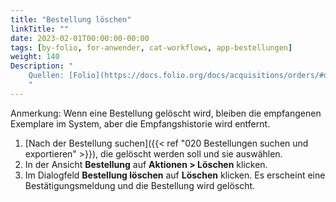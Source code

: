```yaml
---
title: "Bestellung löschen"
linkTitle: ""
date: 2023-02-01T00:00:00-00:00
tags: [by-folio, for-anwender, cat-workflows, app-bestellungen]
weight: 140
Description: "
    Quellen: [Folio](https://docs.folio.org/docs/acquisitions/orders/#deleting-an-order) & [GBV](https://info.gbv.de/pages/viewpage.action?pageId=851017769)
    "
---
```


Anmerkung: Wenn eine Bestellung gelöscht wird, bleiben die empfangenen Exemplare im System, aber die Empfangshistorie wird entfernt.

1.  [Nach der Bestellung suchen]({{< ref "020 Bestellungen suchen und exportieren" >}}), die gelöscht werden soll und sie auswählen.
2.  In der Ansicht **Bestellung** auf **Aktionen > Löschen** klicken.
3.  Im Dialogfeld **Bestellung löschen** auf **Löschen** klicken. Es erscheint eine Bestätigungsmeldung und die Bestellung wird gelöscht.

